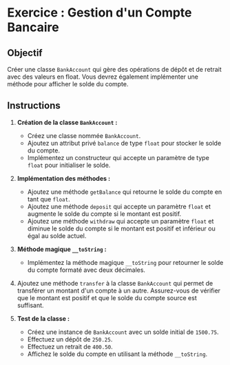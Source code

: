 # Exercice : Gestion d'un Compte Bancaire

## Objectif
Créer une classe `BankAccount` qui gère des opérations de dépôt et de retrait avec des valeurs en float. Vous devrez également implémenter une méthode pour afficher le solde du compte.

## Instructions

1. **Création de la classe `BankAccount` :**
    - Créez une classe nommée `BankAccount`.
    - Ajoutez un attribut privé `balance` de type `float` pour stocker le solde du compte.
    - Implémentez un constructeur qui accepte un paramètre de type `float` pour initialiser le solde.

2. **Implémentation des méthodes :**
    - Ajoutez une méthode `getBalance` qui retourne le solde du compte en tant que `float`.
    - Ajoutez une méthode `deposit` qui accepte un paramètre `float` et augmente le solde du compte si le montant est positif.
    - Ajoutez une méthode `withdraw` qui accepte un paramètre `float` et diminue le solde du compte si le montant est positif et inférieur ou égal au solde actuel.

3. **Méthode magique `__toString` :**
    - Implémentez la méthode magique `__toString` pour retourner le solde du compte formaté avec deux décimales.

4. Ajoutez une méthode `transfer` à la classe `BankAccount` qui permet de transférer un montant d'un compte à un autre. Assurez-vous de vérifier que le montant est positif et que le solde du compte source est suffisant.
   
5. **Test de la classe :**
    - Créez une instance de `BankAccount` avec un solde initial de `1500.75`.
    - Effectuez un dépôt de `250.25`.
    - Effectuez un retrait de `400.50`.
    - Affichez le solde du compte en utilisant la méthode `__toString`.
